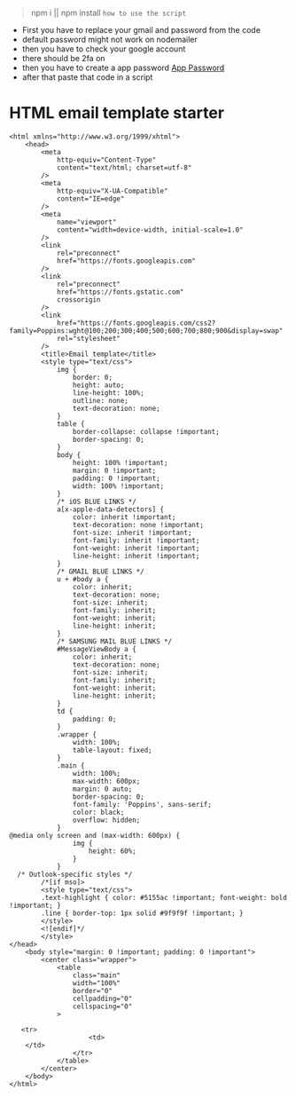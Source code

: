 > npm i || npm install
`how to use the script`
+ First you have to replace your gmail and password from the code 
+ default password might not work on nodemailer 
+ then you have to check your google account 
+ there should be 2fa on
+ then you have to create a app password [App Password](https://myaccount.google.com/apppasswords "direct link")
+ after that paste that code in a script 
# HTML email template starter
```<!DOCTYPE html PUBLIC "-//W3C//DTD XHTML 1.0 Transitional//EN" "http://www.w3.org/TR/xhtml1/DTD/xhtml1-transitional.dtd">
<html xmlns="http://www.w3.org/1999/xhtml">
	<head>
		<meta
			http-equiv="Content-Type"
			content="text/html; charset=utf-8"
		/>
		<meta
			http-equiv="X-UA-Compatible"
			content="IE=edge"
		/>
		<meta
			name="viewport"
			content="width=device-width, initial-scale=1.0"
		/>
		<link
			rel="preconnect"
			href="https://fonts.googleapis.com"
		/>
		<link
			rel="preconnect"
			href="https://fonts.gstatic.com"
			crossorigin
		/>
		<link
			href="https://fonts.googleapis.com/css2?family=Poppins:wght@100;200;300;400;500;600;700;800;900&display=swap"
			rel="stylesheet"
		/>
		<title>Email template</title>
		<style type="text/css">
			img {
				border: 0;
				height: auto;
				line-height: 100%;
				outline: none;
				text-decoration: none;
			}
			table {
				border-collapse: collapse !important;
				border-spacing: 0;
			}
			body {
				height: 100% !important;
				margin: 0 !important;
				padding: 0 !important;
				width: 100% !important;
			}
			/* iOS BLUE LINKS */
			a[x-apple-data-detectors] {
				color: inherit !important;
				text-decoration: none !important;
				font-size: inherit !important;
				font-family: inherit !important;
				font-weight: inherit !important;
				line-height: inherit !important;
			}
			/* GMAIL BLUE LINKS */
			u + #body a {
				color: inherit;
				text-decoration: none;
				font-size: inherit;
				font-family: inherit;
				font-weight: inherit;
				line-height: inherit;
			}
			/* SAMSUNG MAIL BLUE LINKS */
			#MessageViewBody a {
				color: inherit;
				text-decoration: none;
				font-size: inherit;
				font-family: inherit;
				font-weight: inherit;
				line-height: inherit;
			}
			td {
				padding: 0;
			}
			.wrapper {
				width: 100%;
				table-layout: fixed;
			}
			.main {
				width: 100%;
				max-width: 600px;
				margin: 0 auto;
				border-spacing: 0;
				font-family: 'Poppins', sans-serif;
				color: black;
				overflow: hidden;
			}
@media only screen and (max-width: 600px) {
				img {
					height: 60%;
				}
			}
  /* Outlook-specific styles */
        /*[if mso]>
        <style type="text/css">
        .text-highlight { color: #5155ac !important; font-weight: bold !important; }
        .line { border-top: 1px solid #9f9f9f !important; }
        </style>
        <![endif]*/
		</style>
</head>
	<body style="margin: 0 !important; padding: 0 !important">
		<center class="wrapper">
			<table
				class="main"
				width="100%"
				border="0"
				cellpadding="0"
				cellspacing="0"
			>

   <tr>
					<td>
	</td>
				</tr>
			</table>
		</center>
	</body>
</html>
```
